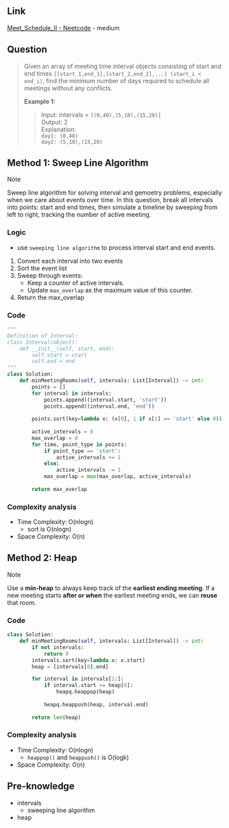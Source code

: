 ## Link
[Meet_Schedule_II - Neetcode](https://neetcode.io/problems/meeting-schedule-ii) - medium
## Question
> Given an array of meeting time interval objects consisting of start and end times `[[start_1,end_1],[start_2,end_2],...] (start_i < end_i)`, find the minimum number of days required to schedule all meetings without any conflicts.
> 
> **Example 1:**
>> Input: intervals = `[(0,40),(5,10),(15,20)]` <br>
>> Output: 2 <br>
>> Explanation: <br>
>> 	`day1: (0,40)`<br>
>> 	`day2: (5,10),(15,20)`<br>
## Method 1: Sweep Line Algorithm
> [!note]
> Sweep line algorithm for solving interval and gemoetry problems, especially when we care about events over time.
> In this question, break all intervals into points: start and end times, then simulate a timeline by sweeping from left to right, tracking the number of active meeting.

### Logic
- use `sweeping line algorithm` to process interval start and end events.
1. Convert each interval into two events
2. Sort the event list
3. Sweep through events:
   - Keep a counter of active intervals.
   - Update `max_overlap` as the maximum value of this counter.
1. Return the max_overlap
### Code
```python
"""
Definition of Interval:
class Interval(object):
    def __init__(self, start, end):
        self.start = start
        self.end = end
"""
class Solution:
    def minMeetingRooms(self, intervals: List[Interval]) -> int:
        points = []
        for interval in intervals:
            points.append((interval.start, 'start'))
            points.append((interval.end, 'end'))
        
        points.sort(key=lambda x: (x[0], 1 if x[1] == 'start' else 0)) # end then start
        
        active_intervals = 0
        max_overlap = 0
        for time, point_type in points:
            if point_type == 'start':
                active_intervals += 1
            else:
                active_intervals -= 1
            max_overlap = max(max_overlap, active_intervals)
        
        return max_overlap      
```
### Complexity analysis
- Time Complexity: O(nlogn)
	- sort is O(nlogn)
- Space Complexity: O(n)
## Method 2: Heap
> [!note] 
> Use a **min-heap** to always keep track of the **earliest ending meeting**. If a new meeting starts **after or when** the earliest meeting ends, we can **reuse** that room.
### Code
```python
class Solution:
    def minMeetingRooms(self, intervals: List[Interval]) -> int:
        if not intervals:
            return 0
        intervals.sort(key=lambda x: x.start)
        heap = [intervals[0].end]

        for interval in intervals[1:]:
            if interval.start >= heap[0]:
                heapq.heappop(heap)
            
            heapq.heappush(heap, interval.end)
        
        return len(heap)
```
### Complexity analysis
- Time Complexity: O(nlogn)
	- `heappop()` and `heappush()` is O(logk)
- Space Complexity: O(n)
## Pre-knowledge
- intervals
	- sweeping line algorithm
- heap
